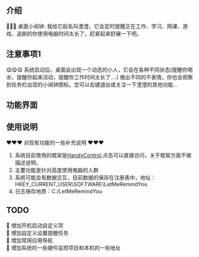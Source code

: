 
## 介绍

📢📢📢 桌面小闹钟:  我给它起名叫澄澄，它会定时提醒正在工作、学习、网课、游戏、追剧的你使用电脑时间太长了，赶紧起来舒展一下吧。

## 注意事项1

😋😋😋 系统启动后，桌面会出现一个动态的小人，它会在各种不同状态(提醒你喝水，提醒你起来活动，提醒你工作时间太长了....) 做出不同的不表情，你也会观察到任务栏出现的小闹钟图标。您可以右键退出或关注一下澄澄的其他功能...

## 功能界面



## 使用说明

❤️❤️❤️ 对现有功能的一些补充说明 ❤️❤️❤️ 

1. 系统目前使用的框架是[HandyControl](https://github.com/HandyOrg/HandyControl),点击可以直接访问，关于框架方面不做描述说明。
2. 主要功能是针对高度使用电脑的人群
3. 系统可能会有数据交互，目前数据的保存在注册表中，地址：HKEY_CURRENT_USER\SOFTWARE\LetMeRemindYou
6. 日志保存地质：C:/LetMeRemindYou


## TODO
🎃 增加开机启动自定义项  
🎃 增加自定义设置提醒任务  
🎃 增加常用应用导航  
🎃 增加系统的一些硬件监控项目和本机的一些地址  


